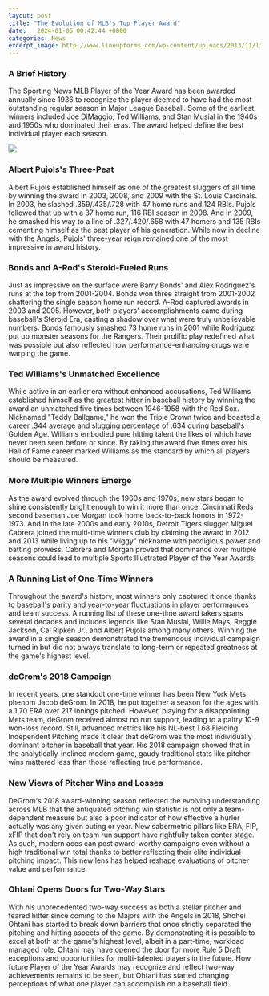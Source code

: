 ```yaml
---
layout: post
title: "The Evolution of MLB's Top Player Award"
date:   2024-01-06 00:42:44 +0000
categories: News
excerpt_image: http://www.lineupforms.com/wp-content/uploads/2013/11/list-of-mlb-trophies-06.jpg
---
```

### A Brief History
The Sporting News MLB Player of the Year Award has been awarded annually since 1936 to recognize the player deemed to have had the most outstanding regular season in Major League Baseball. Some of the earliest winners included Joe DiMaggio, Ted Williams, and Stan Musial in the 1940s and 1950s who dominated their eras. The award helped define the best individual player each season.


![](http://www.lineupforms.com/wp-content/uploads/2013/11/list-of-mlb-trophies-06.jpg)
### Albert Pujols's Three-Peat
Albert Pujols established himself as one of the greatest sluggers of all time by winning the award in 2003, 2008, and 2009 with the St. Louis Cardinals. In 2003, he slashed .359/.435/.728 with 47 home runs and 124 RBIs. Pujols followed that up with a 37 home run, 116 RBI season in 2008. And in 2009, he smashed his way to a line of .327/.420/.658 with 47 homers and 135 RBIs cementing himself as the best player of his generation. While now in decline with the Angels, Pujols' three-year reign remained one of the most impressive in award history.

### Bonds and A-Rod's Steroid-Fueled Runs
Just as impressive on the surface were Barry Bonds' and Alex Rodriguez's runs at the top from 2001-2004. Bonds won three straight from 2001-2002 shattering the single season home run record. A-Rod captured awards in 2003 and 2005. However, both players' accomplishments came during baseball's Steroid Era, casting a shadow over what were truly unbelievable numbers. Bonds famously smashed 73 home runs in 2001 while Rodriguez put up monster seasons for the Rangers. Their prolific play redefined what was possible but also reflected how performance-enhancing drugs were warping the game.

### Ted Williams's Unmatched Excellence  
While active in an earlier era without enhanced accusations, Ted Williams established himself as the greatest hitter in baseball history by winning the award an unmatched five times between 1946-1958 with the Red Sox. Nicknamed "Teddy Ballgame," he won the Triple Crown twice and boasted a career .344 average and slugging percentage of .634 during baseball's Golden Age. Williams embodied pure hitting talent the likes of which have never been seen before or since. By taking the award five times over his Hall of Fame career marked Williams as the standard by which all players should be measured.

### More Multiple Winners Emerge
As the award evolved through the 1960s and 1970s, new stars began to shine consistently bright enough to win it more than once. Cincinnati Reds second baseman Joe Morgan took home back-to-back honors in 1972-1973. And in the late 2000s and early 2010s, Detroit Tigers slugger Miguel Cabrera joined the multi-time winners club by claiming the award in 2012 and 2013 while living up to his "Miggy" nickname with prodigious power and batting prowess. Cabrera and Morgan proved that dominance over multiple seasons could lead to multiple Sports Illustrated Player of the Year Awards.

### A Running List of One-Time Winners
Throughout the award's history, most winners only captured it once thanks to baseball's parity and year-to-year fluctuations in player performances and team success. A running list of these one-time award takers spans several decades and includes legends like Stan Musial, Willie Mays, Reggie Jackson, Cal Ripken Jr., and Albert Pujols among many others. Winning the award in a single season demonstrated the tremendous individual campaign turned in but did not always translate to long-term or repeated greatness at the game's highest level.

### deGrom's 2018 Campaign
In recent years, one standout one-time winner has been New York Mets phenom Jacob deGrom. In 2018, he put together a season for the ages with a 1.70 ERA over 217 innings pitched. However, playing for a disappointing Mets team, deGrom received almost no run support, leading to a paltry 10-9 won-loss record. Still, advanced metrics like his NL-best 1.68 Fielding Independent Pitching made it clear that deGrom was the most individually dominant pitcher in baseball that year. His 2018 campaign showed that in the analytically-inclined modern game, gaudy traditional stats like pitcher wins mattered less than those reflecting true performance.

### New Views of Pitcher Wins and Losses 
DeGrom's 2018 award-winning season reflected the evolving understanding across MLB that the antiquated pitching win statistic is not only a team-dependent measure but also a poor indicator of how effective a hurler actually was any given outing or year. New sabermetric pillars like ERA, FIP, xFIP that don't rely on team run support have rightfully taken center stage. As such, modern aces can post award-worthy campaigns even without a high traditional win total thanks to better reflecting their elite individual pitching impact. This new lens has helped reshape evaluations of pitcher value and performance.

### Ohtani Opens Doors for Two-Way Stars
With his unprecedented two-way success as both a stellar pitcher and feared hitter since coming to the Majors with the Angels in 2018, Shohei Ohtani has started to break down barriers that once strictly separated the pitching and hitting aspects of the game. By demonstrating it is possible to excel at both at the game's highest level, albeit in a part-time, workload managed role, Ohtani may have opened the door for more Rule 5 Draft exceptions and opportunities for multi-talented players in the future. How future Player of the Year Awards may recognize and reflect two-way achievements remains to be seen, but Ohtani has started changing perceptions of what one player can accomplish on a baseball field.